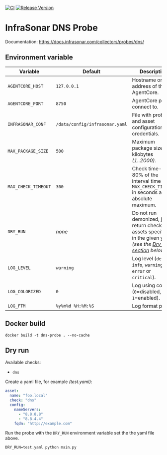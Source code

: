 [![CI](https://github.com/infrasonar/dns-probe/workflows/CI/badge.svg)](https://github.com/infrasonar/dns-probe/actions)
[![Release Version](https://img.shields.io/github/release/infrasonar/dns-probe)](https://github.com/infrasonar/dns-probe/releases)

# InfraSonar DNS Probe

Documentation: https://docs.infrasonar.com/collectors/probes/dns/

## Environment variable

Variable            | Default                        | Description
------------------- | ------------------------------ | ------------
`AGENTCORE_HOST`    | `127.0.0.1`                    | Hostname or Ip address of the AgentCore.
`AGENTCORE_PORT`    | `8750`                         | AgentCore port to connect to.
`INFRASONAR_CONF`   | `/data/config/infrasonar.yaml` | File with probe and asset configuration like credentials.
`MAX_PACKAGE_SIZE`  | `500`                          | Maximum package size in kilobytes _(1..2000)_.
`MAX_CHECK_TIMEOUT` | `300`                          | Check time-out is 80% of the interval time with `MAX_CHECK_TIMEOUT` in seconds as absolute maximum.
`DRY_RUN`           | _none_                         | Do not run demonized, just return checks and assets specified in the given yaml _(see the [Dry run section](#dry-run) below)_.
`LOG_LEVEL`         | `warning`                      | Log level (`debug`, `info`, `warning`, `error` or `critical`).
`LOG_COLORIZED`     | `0`                            | Log using colors (`0`=disabled, `1`=enabled).
`LOG_FTM`           | `%y%m%d %H:%M:%S`              | Log format prefix.

## Docker build

```
docker build -t dns-probe . --no-cache
```

## Dry run

Available checks:
- `dns`

Create a yaml file, for example _(test.yaml)_:

```yaml
asset:
  name: "foo.local"
  check: "dns"
  config:
    nameServers:
      - "8.8.8.8"
      - "8.8.4.4"
    fqdn: "http://example.com"
```

Run the probe with the `DRY_RUN` environment variable set the the yaml file above.

```
DRY_RUN=test.yaml python main.py
```

